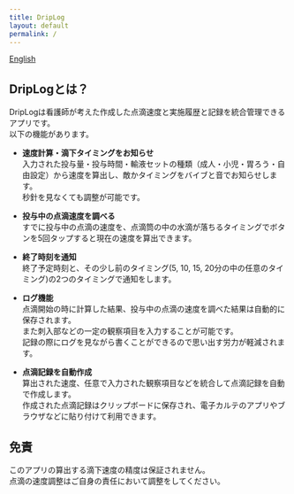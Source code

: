 ```yaml
---
title: DripLog
layout: default
permalink: /
---
```

[English](/index_en.MD)

## DripLogとは？
DripLogは看護師が考えた作成した点滴速度と実施履歴と記録を統合管理できるアプリです。  
以下の機能があります。

- **速度計算・滴下タイミングをお知らせ**  
入力された投与量・投与時間・輸液セットの種類（成人・小児・胃ろう・自由設定）から速度を算出し、敵かタイミングをバイブと音でお知らせします。  
秒針を見なくても調整が可能です。

- **投与中の点滴速度を調べる**  
すでに投与中の点滴の速度を、点滴筒の中の水滴が落ちるタイミングでボタンを5回タップすると現在の速度を算出できます。

- **終了時刻を通知**  
終了予定時刻と、その少し前のタイミング(5, 10, 15, 20分の中の任意のタイミング)の2つのタイミングで通知をします。

- **ログ機能**  
点滴開始の時に計算した結果、投与中の点滴の速度を調べた結果は自動的に保存されます。  
また刺入部などの一定の観察項目を入力することが可能です。  
記録の際にログを見ながら書くことができるので思い出す労力が軽減されます。

- **点滴記録を自動作成**  
算出された速度、任意で入力された観察項目などを統合して点滴記録を自動で作成します。  
作成された点滴記録はクリップボードに保存され、電子カルテのアプリやブラウザなどに貼り付けて利用できます。

## 免責
このアプリの算出する滴下速度の精度は保証されません。  
点滴の速度調整はご自身の責任において調整をしてください。